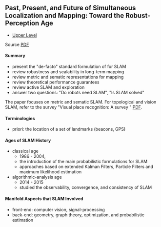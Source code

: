 ## Past, Present, and Future of Simultaneous Localization and Mapping: Toward the Robust-Perception Age

- [Upper Level](README.md)

Source [PDF](https://arxiv.org/pdf/1606.05830.pdf)

#### Summary

- present the "de-facto" standard formulation of for SLAM
- review robustness and scalability in long-term mapping
- review metric and sematic representations for mapping
- review theoretical performance guarantees
- review active SLAM and exploration
- answer two questions: "Do robots need SLAM", "Is SLAM solved"

The paper focuses on metric and sematic SLAM. For topological and vision SLAM, refer to the survey "Visual place recognition: A survey " [PDF](http://www.cvlibs.net/projects/autonomous_vision_survey/literature/Lowry2016TR.pdf).

#### Terminologies

- priori: the location of a set of landmarks (beacons, GPS)

#### Ages of SLAM History

- classical age
  - 1986 - 2004, 
  - the introduction of the main probabilistic formulations for SLAM
  - approaches based on extended Kalman Filters, Particle Filters and maximum likelihood estimation
- algorithmic-analysis age
  - 2014 - 2015
  - studied the observability, convergence, and consistency of SLAM

#### Manifold Aspects that SLAM Involved

- front-end: computer vision, signal-processing
- back-end: geometry, graph theory, optimization, and probabilistic estimation

